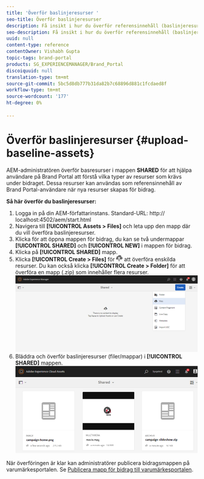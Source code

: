 ```yaml
---
title: 'Överför baslinjeresurser '
seo-title: Överför baslinjeresurser
description: Få insikt i hur du överför referensinnehåll (baslinjeresurser) till en mapp för bidrag i varumärkesportalen.
seo-description: Få insikt i hur du överför referensinnehåll (baslinjeresurser) till en mapp för bidrag i varumärkesportalen.
uuid: null
content-type: reference
contentOwner: Vishabh Gupta
topic-tags: brand-portal
products: SG_EXPERIENCEMANAGER/Brand_Portal
discoiquuid: null
translation-type: tm+mt
source-git-commit: 5bc5d8db777b31da82b7c68896d881c1fcdaed8f
workflow-type: tm+mt
source-wordcount: '177'
ht-degree: 0%

---
```



# Överför baslinjeresurser {#upload-baseline-assets}

AEM-administratören överför basresurser i mappen **SHARED** för att hjälpa användare på Brand Portal att förstå vilka typer av resurser som krävs under bidraget. Dessa resurser kan användas som referensinnehåll av Brand Portal-användare när nya resurser skapas för bidrag.

**Så här överför du baslinjeresurser:**

1. Logga in på din AEM-författarinstans.
Standard-URL: http:// localhost:4502/aem/start.html
1. Navigera till **[!UICONTROL Assets > Files]** och leta upp den mapp där du vill överföra baslinjeresurser.
1. Klicka för att öppna mappen för bidrag, du kan se två undermappar **[!UICONTROL SHARED]** och **[!UICONTROL NEW]** i mappen för bidrag.
1. Klicka på **[!UICONTROL SHARED]** mapp.
1. Klicka **[!UICONTROL Create > Files]** för ![](assets/upload.png) att överföra enskilda resurser.
Du kan också klicka **[!UICONTROL Create > Folder]** för att överföra en mapp (.zip) som innehåller flera resurser.
   ![](assets/upload-baseline-assets1.png)
1. Bläddra och överför baslinjeresurser (filer/mappar) i **[!UICONTROL SHARED]** mappen.
   ![](assets/upload-baseline-assets2.png)

När överföringen är klar kan administratörer publicera bidragsmappen på varumärkesportalen. Se [Publicera mapp för bidrag till varumärkesportalen](brand-portal-publish-contribution-folder-to-brand-portal.md).